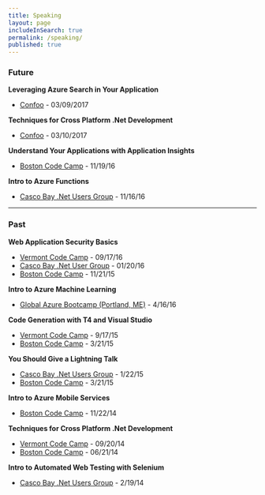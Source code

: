 ```yaml
---
title: Speaking
layout: page
includeInSearch: true
permalink: /speaking/
published: true
---
```


### Future

**Leveraging Azure Search in Your Application**
- [Confoo](https://confoo.ca/en/yul2017/session/leveraging-azure-search-in-your-application) - 03/09/2017

**Techniques for Cross Platform .Net Development**
- [Confoo](https://confoo.ca/en/yul2017/session/techniques-for-cross-platform-net-development) - 03/10/2017

**Understand Your Applications with Application Insights**
- [Boston Code Camp](http://www.bostoncodecamp.com/CC26/sessions/details/16391) - 11/19/16

**Intro to Azure Functions**
- [Casco Bay .Net Users Group](http://www.meetup.com/CascoBayNUG/events/235116962/) - 11/16/16

______

### Past

<strong>Web Application Security Basics</strong> 

- <a href="http://vtcodecamp.org/2016/sessions#web-application-security-basics" target="_blank">Vermont Code Camp</a> - 09/17/16
- <a href="http://www.meetup.com/CascoBayNUG/events/227717700/" target="_blank">Casco Bay .Net User Group</a> - 01/20/16
- <a href="http://www.bostoncodecamp.com/CC24/sessions/details/15290" target="_blank">Boston Code Camp</a> - 11/21/15

<strong>Intro to Azure Machine Learning</strong> 

- <a href="http://www.meetup.com/CascoBayNUG/events/227718749/" target="_blank">Global Azure Bootcamp (Portland, ME)</a> - 4/16/16

<strong>Code Generation with T4 and Visual Studio</strong>
 
- <a href="http://vtcodecamp.org/2014/sessions" target="_blank">Vermont Code Camp</a> - 9/17/15 
- <a href="http://www.bostoncodecamp.com/CC23/Schedule/Index" target="_blank">Boston Code Camp</a> - 3/21/15

<strong>You Should Give a Lightning Talk</strong>
 
- <a href="http://cbnug.net/" target="_blank">Casco Bay .Net Users Group</a> - 1/22/15
- <a href="http://www.bostoncodecamp.com/CC23/Schedule/Index" target="_blank">Boston Code Camp</a> - 3/21/15

<strong>Intro to Azure Mobile Services</strong>
 
- <a href="http://www.bostoncodecamp.com/CC22/Schedule/Index" target="_blank">Boston Code Camp</a> - 11/22/14

<strong>Techniques for Cross Platform .Net Development</strong>
 
- <a href="http://vtcodecamp.org/2014/sessions" target="_blank">Vermont Code Camp</a> - 09/20/14
- <a href="http://www.bostoncodecamp.com/CC21/Schedule/Index" target="_blank">Boston Code Camp</a> - 06/21/14

<strong>Intro to Automated Web Testing with Selenium</strong>
 
- <a href="http://cbnug.net/" target="_blank">Casco Bay .Net Users Group</a> - 2/19/14

